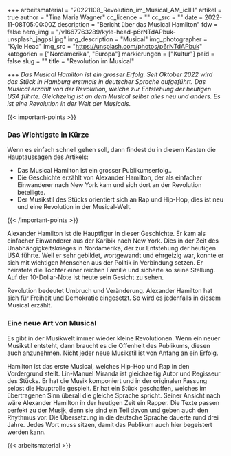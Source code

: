 +++
arbeitsmaterial = "20221108_Revolution_im_Musical_AM_ic1lll"
artikel = true
author = "Tina Maria Wagner"
cc_licence = ""
cc_src = ""
date = 2022-11-08T05:00:00Z
description = "Bericht über das Musical Hamilton"
fdw = false
hero_img = "/v1667763289/kyle-head-p6rNTdAPbuk-unsplash_jagpsl.jpg"
img_description = "Musical"
img_photographer = "Kyle Head"
img_src = "https://unsplash.com/photos/p6rNTdAPbuk"
kategorien = ["Nordamerika", "Europa"]
markierungen = ["Kultur"]
paid = false
slug = ""
title = "Revolution im Musical"

+++
_Das Musical Hamilton ist ein grosser Erfolg. Seit Oktober 2022 wird das Stück in Hamburg erstmals in deutscher Sprache aufgeführt. Das Musical erzählt von der Revolution, welche zur Entstehung der heutigen USA führte. Gleichzeitig ist an dem Musical selbst alles neu und anders. Es ist eine Revolution in der Welt der Musicals._

{{< important-points >}} <h3>Das Wichtigste in Kürze</h3>

<p>Wenn es einfach schnell gehen soll, dann findest du in diesem Kasten die Hauptaussagen des Artikels:</p>

<ul>

<li>Das Musical Hamilton ist ein grosser Publikumserfolg..</li>

<li>Die Geschichte erzählt von Alexander Hamilton, der als einfacher Einwanderer nach New York kam und sich dort an der Revolution beteiligte.</li>

<li>Der Musikstil des Stücks orientiert sich an Rap und Hip-Hop, dies ist neu und eine Revolution in der Musical-Welt.</li>

</ul> {{< /important-points >}}

Alexander Hamilton ist die Hauptfigur in dieser Geschichte. Er kam als einfacher Einwanderer aus der Karibik nach New York. Dies in der Zeit des Unabhängigkeitskrieges in Nordamerika, der zur Entstehung der heutigen USA führte. Weil er sehr gebildet, wortgewandt und ehrgeizig war, konnte er sich mit wichtigen Menschen aus der Politik in Verbindung setzen. Er heiratete die Tochter einer reichen Familie und sicherte so seine Stellung. Auf der 10-Dollar-Note ist heute sein Gesicht zu sehen.

Revolution bedeutet Umbruch und Veränderung. Alexander Hamilton hat sich für Freiheit und Demokratie eingesetzt. So wird es jedenfalls in diesem Musical erzählt.

### Eine neue Art von Musical

Es gibt in der Musikwelt immer wieder kleine Revolutionen. Wenn ein neuer Musikstil entsteht, dann braucht es die Offenheit des Publikums, diesen auch anzunehmen. Nicht jeder neue Musikstil ist von Anfang an ein Erfolg.

Hamilton ist das erste Musical, welches Hip-Hop und Rap in den Vordergrund stellt. Lin-Manuel Miranda ist gleichzeitig Autor und Regisseur des Stücks. Er hat die Musik komponiert und in der originalen Fassung selbst die Hauptrolle gespielt. Er hat ein Stück geschaffen, welches im übertragenen Sinn überall die gleiche Sprache spricht. Seiner Ansicht nach wäre Alexander Hamilton in der heutigen Zeit ein Rapper. Die Texte passen perfekt zu der Musik, denn sie sind ein Teil davon und geben auch den Rhythmus vor. Die Übersetzung in die deutsche Sprache dauerte rund drei Jahre. Jedes Wort muss sitzen, damit das Publikum auch hier begeistert werden kann.




 {{< arbeitsmaterial >}} 
